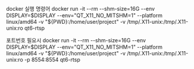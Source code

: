 docker 실행 명령어
	docker run -it --rm --shm-size=16G --env DISPLAY=$DISPLAY --env="QT_X11_NO_MITSHM=1" --platform linux/amd64 -v "${PWD}:/home/user/project" -v /tmp/.X11-unix:/tmp/.X11-unix:ro qt6-rtsp

포트번호 필요시
	docker run -it --rm --shm-size=16G --env DISPLAY=$DISPLAY --env="QT_X11_NO_MITSHM=1" --platform linux/amd64 -v "${PWD}:/home/user/project" -v /tmp/.X11-unix:/tmp/.X11-unix:ro -p 8554:8554 qt6-rtsp
